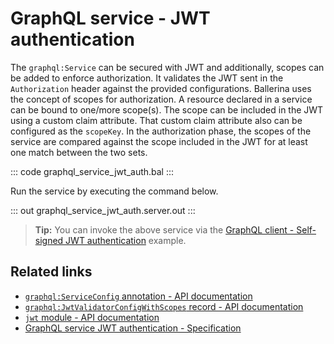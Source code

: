 # GraphQL service - JWT authentication

The `graphql:Service` can be secured with JWT and additionally, scopes can be added to enforce authorization. It validates the JWT sent in the `Authorization` header against the provided configurations. Ballerina uses the concept of scopes for authorization. A resource declared in a service can be bound to one/more scope(s). The scope can be included in the JWT using a custom claim attribute. That custom claim attribute also can be configured as the `scopeKey`. In the authorization phase, the scopes of the service are compared against the scope included in the JWT for at least one match between the two sets.

::: code graphql_service_jwt_auth.bal :::

Run the service by executing the command below.

::: out graphql_service_jwt_auth.server.out :::

>**Tip:** You can invoke the above service via the [GraphQL client - Self-signed JWT authentication](/learn/by-example/graphql-client-security-self-signed-jwt-authentication/) example.

## Related links
- [`graphql:ServiceConfig` annotation - API documentation](https://lib.ballerina.io/ballerina/graphql/latest/annotations#ServiceConfig)
- [`graphql:JwtValidatorConfigWithScopes` record - API documentation](https://lib.ballerina.io/ballerina/graphql/latest/records/JwtValidatorConfigWithScopes)
- [`jwt` module - API documentation](https://lib.ballerina.io/ballerina/jwt/latest/)
- [GraphQL service JWT authentication - Specification](/spec/graphql/#11113-jwt-authentication)
